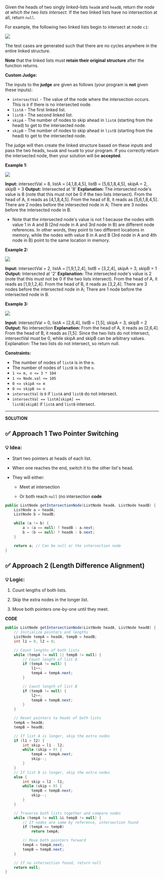 Given the heads of two singly linked-lists `headA` and `headB`, return _the node at which the two lists intersect_. If the two linked lists have no intersection at all, return `null`.

For example, the following two linked lists begin to intersect at node `c1`:

![](https://assets.leetcode.com/uploads/2021/03/05/160_statement.png)

The test cases are generated such that there are no cycles anywhere in the entire linked structure.

**Note** that the linked lists must **retain their original structure** after the function returns.

**Custom Judge:**

The inputs to the **judge** are given as follows (your program is **not** given these inputs):

- `intersectVal` - The value of the node where the intersection occurs. This is `0` if there is no intersected node.
- `listA` - The first linked list.
- `listB` - The second linked list.
- `skipA` - The number of nodes to skip ahead in `listA` (starting from the head) to get to the intersected node.
- `skipB` - The number of nodes to skip ahead in `listB` (starting from the head) to get to the intersected node.

The judge will then create the linked structure based on these inputs and pass the two heads, `headA` and `headB` to your program. If you correctly return the intersected node, then your solution will be **accepted**.

**Example 1:**

![](https://assets.leetcode.com/uploads/2021/03/05/160_example_1_1.png)

**Input:** intersectVal = 8, listA = [4,1,8,4,5], listB = [5,6,1,8,4,5], skipA = 2, skipB = 3
**Output:** Intersected at '8'
**Explanation:** The intersected node's value is 8 (note that this must not be 0 if the two lists intersect).
From the head of A, it reads as [4,1,8,4,5]. From the head of B, it reads as [5,6,1,8,4,5]. There are 2 nodes before the intersected node in A; There are 3 nodes before the intersected node in B.
- Note that the intersected node's value is not 1 because the nodes with value 1 in A and B (2nd node in A and 3rd node in B) are different node references. In other words, they point to two different locations in memory, while the nodes with value 8 in A and B (3rd node in A and 4th node in B) point to the same location in memory.

**Example 2:**

![](https://assets.leetcode.com/uploads/2021/03/05/160_example_2.png)

**Input:** intersectVal = 2, listA = [1,9,1,2,4], listB = [3,2,4], skipA = 3, skipB = 1
**Output:** Intersected at '2'
**Explanation:** The intersected node's value is 2 (note that this must not be 0 if the two lists intersect).
From the head of A, it reads as [1,9,1,2,4]. From the head of B, it reads as [3,2,4]. There are 3 nodes before the intersected node in A; There are 1 node before the intersected node in B.

**Example 3:**

![](https://assets.leetcode.com/uploads/2021/03/05/160_example_3.png)

**Input:** intersectVal = 0, listA = [2,6,4], listB = [1,5], skipA = 3, skipB = 2
**Output:** No intersection
**Explanation:** From the head of A, it reads as [2,6,4]. From the head of B, it reads as [1,5]. Since the two lists do not intersect, intersectVal must be 0, while skipA and skipB can be arbitrary values.
Explanation: The two lists do not intersect, so return null.

**Constraints:**

- The number of nodes of `listA` is in the `m`.
- The number of nodes of `listB` is in the `n`.
- `1 <= m, n <= 3 * 104`
- `1 <= Node.val <= 105`
- `0 <= skipA <= m`
- `0 <= skipB <= n`
- `intersectVal` is `0` if `listA` and `listB` do not intersect.
- `intersectVal == listA[skipA] == listB[skipB]` if `listA` and `listB` intersect.
-----------------------------------------------------------------------
**SOLUTION**

## ✅ Approach 1 Two Pointer Switching

### 💡 Idea:

- Start two pointers at heads of each list.
    
- When one reaches the end, switch it to the other list's head.
    
- They will either:
    
    - Meet at intersection
        
    - Or both reach `null` (no intersection
**code**

```java
public ListNode getIntersectionNode(ListNode headA, ListNode headB) {
    ListNode a = headA;
    ListNode b = headB;

    while (a != b) {
        a = (a == null) ? headB : a.next;
        b = (b == null) ? headA : b.next;
    }

    return a; // Can be null or the intersection node
}

```
## ✅ Approach 2 (Length Difference Alignment)

### 💡 Logic:

1. Count lengths of both lists.
    
2. Skip the extra nodes in the longer list.
    
3. Move both pointers one-by-one until they meet.

**CODE**
```java
public ListNode getIntersectionNode(ListNode headA, ListNode headB) {
    // Initialize pointers and lengths
    ListNode tempA = headA, tempB = headB;
    int l1 = 0, l2 = 0;

    // Count lengths of both lists
    while (tempA != null || tempB != null) {
        // Count length of list A
        if (tempA != null) {
            l1++;
            tempA = tempA.next;
        }

        // Count length of list B
        if (tempB != null) {
            l2++;
            tempB = tempB.next;
        }
    }

    // Reset pointers to heads of both lists
    tempA = headA;
    tempB = headB;

    // If list A is longer, skip the extra nodes
    if (l1 > l2) {
        int skip = l1 - l2;
        while (skip > 0) {
            tempA = tempA.next;
            skip--;
        }
    }
    // If list B is longer, skip the extra nodes
    else {
        int skip = l2 - l1;
        while (skip > 0) {
            tempB = tempB.next;
            skip--;
        }
    }

    // Traverse both lists together and compare nodes
    while (tempA != null && tempB != null) {
        // If nodes are same by reference, intersection found
        if (tempA == tempB)
            return tempA;

        // Move both pointers forward
        tempA = tempA.next;
        tempB = tempB.next;
    }

    // If no intersection found, return null
    return null;
}

```